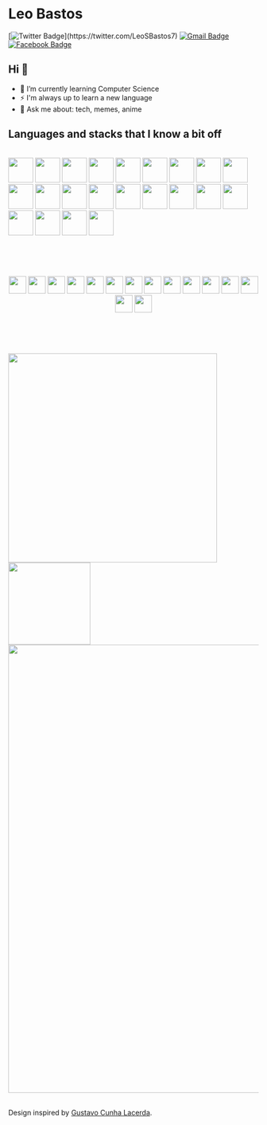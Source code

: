 # Leo Bastos
[![Twitter Badge](https://img.shields.io/badge/-@LeoSBastos7-1ca0f1?style=flat-square&labelColor=1ca0f1&logo=twitter&logoColor=white&link=https://twitter.com/_Kunal_Raghav_)](https://twitter.com/LeoSBastos7) [![Gmail Badge](https://img.shields.io/badge/-leosbastos7@gmail.com-c14438?style=flat-square&logo=Gmail&logoColor=white&link=mailto:leosbastos7@gmail.com)](mailto:leosbastos7@gmail.com) [![Facebook Badge](https://img.shields.io/badge/-@LeoSBastos7-4267B2?style=flat-square&labelColor=4267B2&logo=facebook&logoColor=white&link=https://www.facebook.com/leo.bastos.777)](https://www.facebook.com/leo.bastos.777)

## Hi 👋

- 🌱 I’m currently learning Computer Science
- ⚡ I'm always up to learn a new language
- 💬 Ask me about: tech, memes, anime

## Languages and stacks that I know a bit off
<br/>

<div>
<img height="50" src="https://devicon.dev/devicon.git/icons/c/c-original.svg">
<img height="50" src="https://devicon.dev/devicon.git/icons/cplusplus/cplusplus-original.svg">
<img height="50" src="https://devicon.dev/devicon.git/icons/csharp/csharp-original.svg">
<img height="50" src="https://devicon.dev/devicon.git/icons/java/java-original-wordmark.svg">
<img height="50" src="https://raw.githubusercontent.com/detain/svg-logos/master/svg/r-lang.svg"> <!--- Não tem no devicon -->
<img height="50" src="https://devicon.dev/devicon.git/icons/ruby/ruby-original-wordmark.svg">
<img height="50" src="https://www.vectorlogo.zone/logos/rust-lang/rust-lang-ar21.svg">
<!--- Não tem parecido no devicon -->
<img height="50" src="https://devicon.dev/devicon.git/icons/python/python-original-wordmark.svg">
<img height="50" src="https://devicon.dev/devicon.git/icons/html5/html5-original-wordmark.svg">
<img height="50" src="https://devicon.dev/devicon.git/icons/css3/css3-original-wordmark.svg">
<img height="50" src="https://devicon.dev/devicon.git/icons/bootstrap/bootstrap-plain-wordmark.svg">
<img height="50" src="https://devicon.dev/devicon.git/icons/javascript/javascript-original.svg">
<img height="50" src="https://devicon.dev/devicon.git/icons/typescript/typescript-original.svg">
<img height="50" src="https://devicon.dev/devicon.git/icons/nodejs/nodejs-original-wordmark.svg">
<img height="50" src="https://devicon.dev/devicon.git/icons/react/react-original-wordmark.svg">
<img height="50" src="https://devicon.dev/devicon.git/icons/angularjs/angularjs-plain-wordmark.svg">
<img height="50" src="https://devicon.dev/devicon.git/icons/postgresql/postgresql-original-wordmark.svg">
<img height="50" src="https://devicon.dev/devicon.git/icons/mysql/mysql-original-wordmark.svg">
<img height="50" src="https://devicon.dev/devicon.git/icons/mongodb/mongodb-original-wordmark.svg">
<img height="50" src="https://devicon.dev/devicon.git/icons/git/git-original-wordmark.svg">
<img height="50" src="https://www.vectorlogo.zone/logos/gnu_bash/gnu_bash-ar21.svg">
<img height="50" src="https://devicon.dev/devicon.git/icons/trello/trello-plain-wordmark.svg">
<!--- Não tem no devicon -->
</div>

<br/><br/><br/>

<div align="center">
<img src="https://cultofthepartyparrot.com/parrots/hd/githubparrot.gif" width="35" height="35"/>
<img src="https://cultofthepartyparrot.com/parrots/hd/githubparrot.gif" width="35" height="35"/>
<img src="https://cultofthepartyparrot.com/parrots/hd/githubparrot.gif" width="35" height="35"/>
<img src="https://cultofthepartyparrot.com/parrots/hd/githubparrot.gif" width="35" height="35"/>
<img src="https://cultofthepartyparrot.com/parrots/hd/githubparrot.gif" width="35" height="35"/>
<img src="https://cultofthepartyparrot.com/parrots/hd/githubparrot.gif" width="35" height="35"/>
<img src="https://cultofthepartyparrot.com/parrots/hd/githubparrot.gif" width="35" height="35"/>
<img src="https://cultofthepartyparrot.com/parrots/hd/githubparrot.gif" width="35" height="35"/>
<img src="https://cultofthepartyparrot.com/parrots/hd/githubparrot.gif" width="35" height="35"/>
<img src="https://cultofthepartyparrot.com/parrots/hd/githubparrot.gif" width="35" height="35"/>
<img src="https://cultofthepartyparrot.com/parrots/hd/githubparrot.gif" width="35" height="35"/>
<img src="https://cultofthepartyparrot.com/parrots/hd/githubparrot.gif" width="35" height="35"/>
<img src="https://cultofthepartyparrot.com/parrots/hd/githubparrot.gif" width="35" height="35"/>
<img src="https://cultofthepartyparrot.com/parrots/hd/githubparrot.gif" width="35" height="35"/>
<img src="https://cultofthepartyparrot.com/parrots/hd/githubparrot.gif" width="35" height="35"/>
</div>

<br/><br/><br/>
<div>
   <img width="420" src="https://github-readme-stats.vercel.app/api?username=LeoSBastos&show_icons=true&theme=vision-friendly-dark"/>
   <img height="165" src="https://github-readme-stats.vercel.app/api/top-langs/?username=leosbastos&layout=compact&theme=vision-friendly-dark" />
</div>
<div>
   <img width="900" src="https://github-profile-trophy.vercel.app/?username=leosbastos&column=7&theme=onedark"/>
</div>
<br />

Design inspired by [Gustavo Cunha Lacerda](https://github.com/gustavocunhalacerda).
